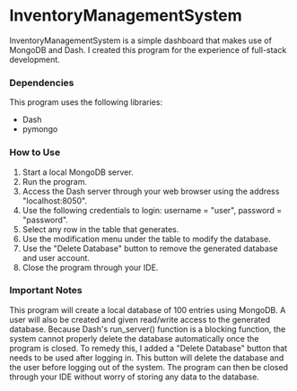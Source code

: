 # InventoryManagementSystem
InventoryManagementSystem is a simple dashboard that makes use of MongoDB and Dash. I created this program for the experience of full-stack development.

### Dependencies
This program uses the following libraries:
* Dash
* pymongo

### How to Use
1. Start a local MongoDB server.
2. Run the program.
3. Access the Dash server through your web browser using the address "localhost:8050".
4. Use the following credentials to login: username = "user", password = "password".
5. Select any row in the table that generates.
6. Use the modification menu under the table to modify the database.
7. Use the "Delete Database" button to remove the generated database and user account.
8. Close the program through your IDE.

### Important Notes
This program will create a local database of 100 entries using MongoDB. A user will also be created and given read/write access to the generated database. Because Dash's run_server() function is a blocking function, the system cannot properly delete the database automatically once the program is closed. To remedy this, I added a "Delete Database" button that needs to be used after logging in. This button will delete the database and the user before logging out of the system. The program can then be closed through your IDE without worry of storing any data to the database.
